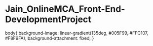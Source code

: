 # Jain_OnlineMCA_Front-End-DevelopmentProject

body{
    background-image: linear-gradient(135deg, #005F99, #FFC107, #F8F9FA);
    background-attachment: fixed;
}
